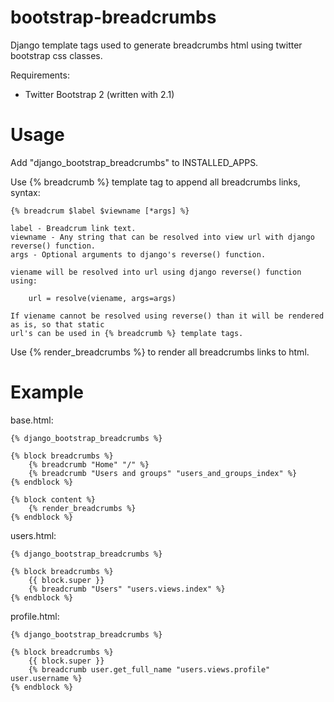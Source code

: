 bootstrap-breadcrumbs
=====================

Django template tags used to generate breadcrumbs html using twitter bootstrap css classes.

Requirements:

  * Twitter Bootstrap 2 (written with 2.1)

Usage
=====

Add "django_bootstrap_breadcrumbs" to INSTALLED_APPS.

Use {% breadcrumb %} template tag to append all breadcrumbs links, syntax:

    {% breadcrum $label $viewname [*args] %}

    label - Breadcrum link text.
    viewname - Any string that can be resolved into view url with django reverse() function.
    args - Optional arguments to django's reverse() function.

    viename will be resolved into url using django reverse() function using:

        url = resolve(viename, args=args)

    If viename cannot be resolved using reverse() than it will be rendered as is, so that static
    url's can be used in {% breadcrumb %} template tags.

Use {% render_breadcrumbs %} to render all breadcrumbs links to html.

Example
=======

base.html:

    {% django_bootstrap_breadcrumbs %}

    {% block breadcrumbs %}
        {% breadcrumb "Home" "/" %}
        {% breadcrumb "Users and groups" "users_and_groups_index" %}
    {% endblock %}

    {% block content %}
        {% render_breadcrumbs %}
    {% endblock %}

users.html:

    {% django_bootstrap_breadcrumbs %}

    {% block breadcrumbs %}
        {{ block.super }}
        {% breadcrumb "Users" "users.views.index" %}
    {% endblock %}

profile.html:

    {% django_bootstrap_breadcrumbs %}

    {% block breadcrumbs %}
        {{ block.super }}
        {% breadcrumb user.get_full_name "users.views.profile" user.username %}
    {% endblock %}
